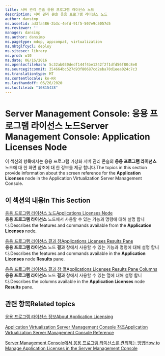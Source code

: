 ```yaml
---
title: 서버 관리 콘솔 응용 프로그램 라이선스 노드
description: 서버 관리 콘솔 응용 프로그램 라이선스 노드
author: dansimp
ms.assetid: ad3fa486-2b3c-4efd-91f5-507e9c5057d5
ms.reviewer: ''
manager: dansimp
ms.author: dansimp
ms.pagetype: mdop, appcompat, virtualization
ms.mktglfcycl: deploy
ms.sitesec: library
ms.prod: w10
ms.date: 06/16/2016
ms.openlocfilehash: 5c32ab030dedf144f4be1242f2f1dfd56f80c8e8
ms.sourcegitcommit: 354664bc527d93f80687cd2eba70d1eea024c7c3
ms.translationtype: MT
ms.contentlocale: ko-KR
ms.lasthandoff: 06/26/2020
ms.locfileid: "10815438"
---
```

# <span data-ttu-id="e7252-103">Server Management Console: 응용 프로그램 라이선스 노드</span><span class="sxs-lookup"><span data-stu-id="e7252-103">Server Management Console: Application Licenses Node</span></span>


<span data-ttu-id="e7252-104">이 섹션의 항목에서는 응용 프로그램 가상화 서버 관리 콘솔의 **응용 프로그램 라이선스** 노드에 대 한 화면 참조에 대 한 정보를 제공 합니다.</span><span class="sxs-lookup"><span data-stu-id="e7252-104">The topics in this section provide information about the screen reference for the **Application Licenses** node in the Application Virtualization Server Management Console.</span></span>

## <span data-ttu-id="e7252-105">이 섹션의 내용</span><span class="sxs-lookup"><span data-stu-id="e7252-105">In This Section</span></span>


<a href="" id="applications-licenses-node"></a>[<span data-ttu-id="e7252-106">응용 프로그램 라이선스 노드</span><span class="sxs-lookup"><span data-stu-id="e7252-106">Applications Licenses Node</span></span>](applications-licenses-node.md)  
<span data-ttu-id="e7252-107">**응용 프로그램 라이선스** 노드에서 사용할 수 있는 기능과 명령에 대해 설명 합니다.</span><span class="sxs-lookup"><span data-stu-id="e7252-107">Describes the features and commands available from the **Application Licenses** node.</span></span>

<a href="" id="applications-licenses-results-pane"></a>[<span data-ttu-id="e7252-108">응용 프로그램 라이선스 결과 창</span><span class="sxs-lookup"><span data-stu-id="e7252-108">Applications Licenses Results Pane</span></span>](applications-licenses-results-pane.md)  
<span data-ttu-id="e7252-109">**응용 프로그램 라이선스** 노드 **결과** 창에서 사용할 수 있는 기능과 명령에 대해 설명 합니다.</span><span class="sxs-lookup"><span data-stu-id="e7252-109">Describes the features and commands available in the **Application Licenses** node **Results** pane.</span></span>

<a href="" id="applications-licenses-results-pane-columns"></a>[<span data-ttu-id="e7252-110">응용 프로그램 라이선스 결과 창 열</span><span class="sxs-lookup"><span data-stu-id="e7252-110">Applications Licenses Results Pane Columns</span></span>](applications-licenses-results-pane-columns.md)  
<span data-ttu-id="e7252-111">**응용 프로그램 라이선스** 노드 **결과** 창에서 사용할 수 있는 열에 대해 설명 합니다.</span><span class="sxs-lookup"><span data-stu-id="e7252-111">Describes the columns available in the **Application Licenses** node **Results** pane.</span></span>

## <span data-ttu-id="e7252-112">관련 항목</span><span class="sxs-lookup"><span data-stu-id="e7252-112">Related topics</span></span>


[<span data-ttu-id="e7252-113">응용 프로그램 라이선스 정보</span><span class="sxs-lookup"><span data-stu-id="e7252-113">About Application Licensing</span></span>](about-application-licensing.md)

[<span data-ttu-id="e7252-114">Application Virtualization Server Management Console 참조</span><span class="sxs-lookup"><span data-stu-id="e7252-114">Application Virtualization Server Management Console Reference</span></span>](application-virtualization-server-management-console-reference.md)

[<span data-ttu-id="e7252-115">Server Management Console에서 응용 프로그램 라이선스를 관리하는 방법</span><span class="sxs-lookup"><span data-stu-id="e7252-115">How to Manage Application Licenses in the Server Management Console</span></span>](how-to-manage-application-licenses-in-the-server-management-console.md)

 

 





